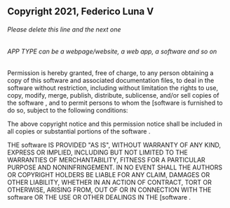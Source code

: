 ## Copyright 2021, Federico Luna V

###### Please delete this line and the next one
###### APP TYPE can be a webpage/website, a web app, a software and so on

Permission is hereby granted, free of charge, to any person obtaining a copy of this software  and associated documentation files, to deal in the software  without restriction, including without limitation the rights to use, copy, modify, merge, publish, distribute, sublicense, and/or sell copies of the software , and to permit persons to whom the [software  is furnished to do so, subject to the following conditions:

The above copyright notice and this permission notice shall be included in all copies or substantial portions of the software .

THE software  IS PROVIDED "AS IS", WITHOUT WARRANTY OF ANY KIND, EXPRESS OR IMPLIED, INCLUDING BUT NOT LIMITED TO THE WARRANTIES OF MERCHANTABILITY, FITNESS FOR A PARTICULAR PURPOSE AND NONINFRINGEMENT. IN NO EVENT SHALL THE AUTHORS OR COPYRIGHT HOLDERS BE LIABLE FOR ANY CLAIM, DAMAGES OR OTHER LIABILITY, WHETHER IN AN ACTION OF CONTRACT, TORT OR OTHERWISE, ARISING FROM, OUT OF OR IN CONNECTION WITH THE software  OR THE USE OR OTHER DEALINGS IN THE [software .
